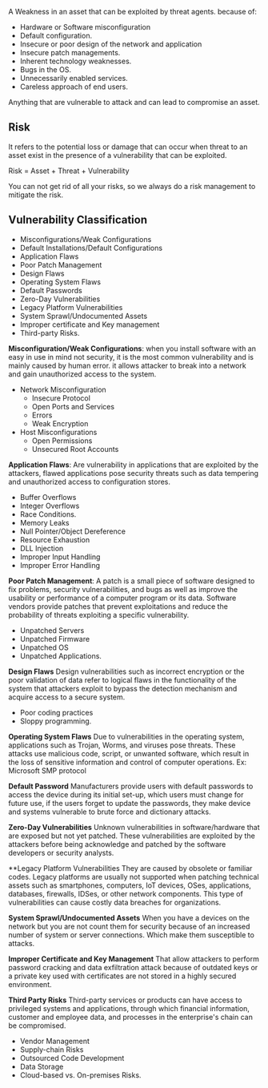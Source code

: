 A Weakness in an asset that can be exploited by threat agents.
because of:
- Hardware or Software misconfiguration
- Default configuration.
- Insecure or poor design of the network and application
- Insecure patch managements.
- Inherent technology weaknesses.
- Bugs in the OS.
- Unnecessarily enabled services. 
- Careless approach of end users.

Anything that are vulnerable to attack and can lead to compromise an asset.

## Risk
It refers to the potential loss or damage that can occur when threat to an asset exist in the presence of a vulnerability that can be exploited.

Risk = Asset + Threat + Vulnerability

You can not get rid of all your risks, so we always do a risk management to mitigate the risk.

## Vulnerability Classification
- Misconfigurations/Weak Configurations
- Default Installations/Default Configurations
- Application Flaws
- Poor Patch Management
- Design Flaws
- Operating System Flaws
- Default Passwords
- Zero-Day Vulnerabilities
- Legacy Platform Vulnerabilities
- System Sprawl/Undocumented Assets
- Improper certificate and Key management
- Third-party Risks.

**Misconfiguration/Weak Configurations**:
when you install software with an easy in use in mind not security, it is the most common vulnerability and is mainly caused by human error. it allows attacker to break into a network and gain unauthorized access to the system.
- Network Misconfiguration
	- Insecure Protocol
	- Open Ports and Services
	- Errors
	- Weak Encryption
- Host Misconfigurations
	- Open Permissions
	- Unsecured Root Accounts

**Application Flaws**:
Are vulnerability in applications that are exploited by the attackers, flawed applications pose security threats such as data tempering and unauthorized access to configuration stores.
- Buffer Overflows
- Integer Overflows
- Race Conditions.
- Memory Leaks
- Null Pointer/Object Dereference
- Resource Exhaustion
- DLL Injection
- Improper Input Handling
- Improper Error Handling

**Poor Patch Management**:
A patch is a small piece of software designed to fix problems, security vulnerabilities, and bugs as well as improve the usability or performance of a computer program or its data.
Software vendors provide patches that prevent exploitations and reduce the probability of threats exploiting a specific vulnerability.
- Unpatched Servers
- Unpatched Firmware
- Unpatched OS
- Unpatched Applications.


**Design Flaws**
Design vulnerabilities such as incorrect encryption or the poor validation of data refer to logical flaws in the functionality of the system that attackers exploit to bypass the detection mechanism and acquire access to a secure system.
- Poor coding practices
- Sloppy programming.

**Operating System Flaws**
Due to vulnerabilities in the operating system, applications such as Trojan, Worms, and viruses pose threats.
These attacks use malicious code, script, or unwanted software, which result in the loss of sensitive information and control of computer operations.
Ex: Microsoft SMP protocol

**Default Password**
Manufacturers provide users with default passwords to access the device during its initial set-up, which users must change for future use, if the users forget to update the passwords, they make device and systems vulnerable to brute force and dictionary attacks.

**Zero-Day Vulnerabilities**
Unknown vulnerabilities in software/hardware that are exposed but not yet patched.
These vulnerabilities are exploited by the attackers before being acknowledge and patched by the software developers or security analysts.

**Legacy Platform Vulnerabilities
They are caused by obsolete or familiar codes.
Legacy platforms are usually not supported when patching technical assets such as smartphones, computers, IoT devices, OSes, applications, databases, firewalls, IDSes, or other network components.
This type of vulnerabilities can cause costly data breaches for organizations.

**System Sprawl/Undocumented Assets**
When you have a devices on the network but you are not count them for security because of an increased number of system or server connections.
Which make them susceptible to attacks.

**Improper Certificate and Key Management**
That allow attackers to perform password cracking and data exfiltration attack because of outdated keys or a private key used with certificates are not stored in a highly secured environment.

**Third Party Risks**
Third-party services or products can have access to privileged systems and applications, through which financial information, customer and employee data, and processes in the enterprise's chain can be compromised.
- Vendor Management
- Supply-chain Risks
- Outsourced Code Development
- Data Storage
- Cloud-based vs. On-premises Risks.